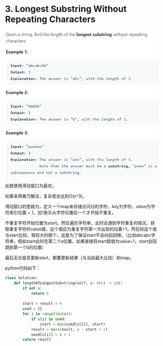 # 3. Longest Substring Without Repeating Characters

![image-20191120232055697](../../assets/image-20191120232055697.png)

此题使用滑动窗口为最优。

如果采用暴力解法，复杂度会达到O(n^3)。

滑动窗口的思路为，定义一个map来存储访问过的字符，key为字符，value为字符索引位置 + 1。加1表示从字符位置后一个才开始不重复。

不重复字符开始位置为start。然后遍历字符串，此时会遇到字符重复的情况，获取重复字符的value值，这个值应为重复字符第一次出现的位置+1，然后将这个值与start比较，取较大的那个，这是为了保证start不会向前回移。（比如abcabc字符串，假如start此时在第二个a位置，如果直接将start赋值为value+1，start会回跳到第一个b的位置）

最后无论是否更新start，都要更新结果（与当前最大比较）和map。



python代码如下：

```python
class Solution:
    def lengthOfLongestSubstring(self, s: str) -> int:
        if not s:
            return 0
        
        start = result = 0
        used = {}
        for i in range(len(s)):
            if s[i] in used:
                start = max(used[s[i]], start)
            result = max(result, i - start + 1)
            used[s[i]] = i + 1
        return result
```

